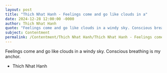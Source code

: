 ```yaml
---
layout: post
title: "Thich Nhat Hanh - Feelings come and go like clouds in a"
date: 2024-12-28 12:00:00 -0000
author: Thich Nhat Hanh
quote: "Feelings come and go like clouds in a windy sky. Conscious breathing is my anchor."
subject: Contentment
permalink: /Contentment/Thich Nhat Hanh/Thich Nhat Hanh - Feelings come and go like clouds in a
---
```


Feelings come and go like clouds in a windy sky. Conscious breathing is my anchor.

- Thich Nhat Hanh
